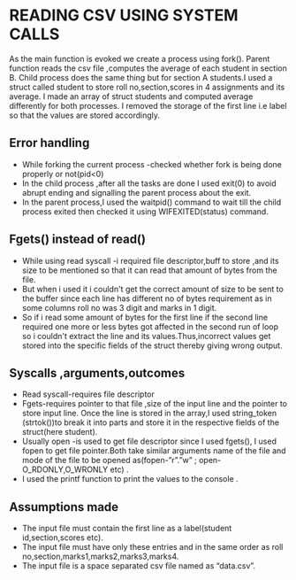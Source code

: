 
# READING CSV USING SYSTEM CALLS
As the main function is evoked we create a process using fork().
Parent function reads the csv file ,computes the average of each student in section B.
Child process does the same thing but for section A students.I used a struct called student to store roll no,section,scores in 4 assignments and its
average.
I made an array of struct students and computed average differently for both
processes.
I removed the storage of the first line i.e label so that the values are stored accordingly.

## Error handling
  - While forking the current process -checked whether fork is being
done properly or not(pid<0)
  - In the child process ,after all the tasks are done I used exit(0) to avoid
abrupt ending and signalling the parent process about the exit.
  - In the parent process,I used the waitpid() command to wait till the
child process exited then checked it using WIFEXITED(status)
command.
## Fgets() instead of read()
  - While using read syscall -i required file descriptor,buff to store ,and its size to be
mentioned so that it can read that amount of bytes from the file.
  - But when i used it i couldn't get the correct amount of size to be sent to the buffer
since each line has different no of bytes requirement as in some columns roll no
was 3 digit and marks in 1 digit.
  - So if i read some amount of bytes for the first line if the second line required one
more or less bytes got affected in the second run of loop so i couldn't extract the
line and its values.Thus,incorrect values get stored into the specific fields of the
struct thereby giving wrong output.
## Syscalls ,arguments,outcomes
  - Read syscall-requires file descriptor
  - Fgets-requires pointer to that file ,size of the input line and the pointer to store
input line. Once the line is stored in the array,I used string_token (strtok())to
break it into parts and store it in the respective fields of the struct(here student).
  - Usually open -is used to get file descriptor since I used fgets(), I used fopen to
get file pointer.Both take similar arguments name of the file and mode of the file
to be opened as(fopen-”r”.”w” ; open- O_RDONLY,O_WRONLY etc) .
  - I used the printf function to print the values to the console .

## Assumptions made
  - The input file must contain the first line as a label(student id,section,scores etc).
  - The input file must have only these entries and in the same order as roll
no,section,marks1,marks2,marks3,marks4.
  - The input file is a space separated csv file named as “data.csv”.
